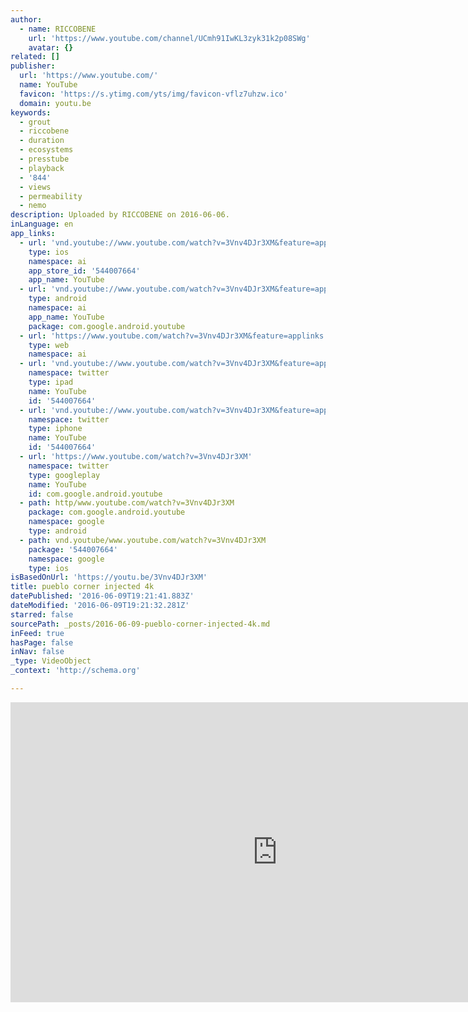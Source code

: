 ```yaml
---
author:
  - name: RICCOBENE
    url: 'https://www.youtube.com/channel/UCmh91IwKL3zyk31k2p08SWg'
    avatar: {}
related: []
publisher:
  url: 'https://www.youtube.com/'
  name: YouTube
  favicon: 'https://s.ytimg.com/yts/img/favicon-vflz7uhzw.ico'
  domain: youtu.be
keywords:
  - grout
  - riccobene
  - duration
  - ecosystems
  - presstube
  - playback
  - '844'
  - views
  - permeability
  - nemo
description: Uploaded by RICCOBENE on 2016-06-06.
inLanguage: en
app_links:
  - url: 'vnd.youtube://www.youtube.com/watch?v=3Vnv4DJr3XM&feature=applinks'
    type: ios
    namespace: ai
    app_store_id: '544007664'
    app_name: YouTube
  - url: 'vnd.youtube://www.youtube.com/watch?v=3Vnv4DJr3XM&feature=applinks'
    type: android
    namespace: ai
    app_name: YouTube
    package: com.google.android.youtube
  - url: 'https://www.youtube.com/watch?v=3Vnv4DJr3XM&feature=applinks'
    type: web
    namespace: ai
  - url: 'vnd.youtube://www.youtube.com/watch?v=3Vnv4DJr3XM&feature=applinks'
    namespace: twitter
    type: ipad
    name: YouTube
    id: '544007664'
  - url: 'vnd.youtube://www.youtube.com/watch?v=3Vnv4DJr3XM&feature=applinks'
    namespace: twitter
    type: iphone
    name: YouTube
    id: '544007664'
  - url: 'https://www.youtube.com/watch?v=3Vnv4DJr3XM'
    namespace: twitter
    type: googleplay
    name: YouTube
    id: com.google.android.youtube
  - path: http/www.youtube.com/watch?v=3Vnv4DJr3XM
    package: com.google.android.youtube
    namespace: google
    type: android
  - path: vnd.youtube/www.youtube.com/watch?v=3Vnv4DJr3XM
    package: '544007664'
    namespace: google
    type: ios
isBasedOnUrl: 'https://youtu.be/3Vnv4DJr3XM'
title: pueblo corner injected 4k
datePublished: '2016-06-09T19:21:41.883Z'
dateModified: '2016-06-09T19:21:32.281Z'
starred: false
sourcePath: _posts/2016-06-09-pueblo-corner-injected-4k.md
inFeed: true
hasPage: false
inNav: false
_type: VideoObject
_context: 'http://schema.org'

---
```

<iframe src="https://cdn.embedly.com/widgets/media.html?src=https%3A%2F%2Fwww.youtube.com%2Fembed%2F3Vnv4DJr3XM%3Ffeature%3Doembed&amp;url=http%3A%2F%2Fwww.youtube.com%2Fwatch%3Fv%3D3Vnv4DJr3XM&amp;image=https%3A%2F%2Fi.ytimg.com%2Fvi%2F3Vnv4DJr3XM%2Fhqdefault.jpg&amp;key=b7d04c9b404c499eba89ee7072e1c4f7&amp;type=text%2Fhtml&amp;schema=youtube" width="854" height="480" scrolling="no" frameborder="0" allowfullscreen="" style=""></iframe>